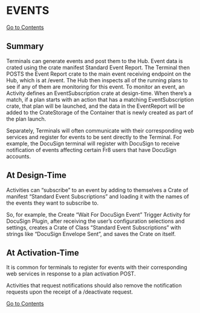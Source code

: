 # EVENTS

[Go to Contents](https://github.com/Fr8org/Fr8Core/blob/master/Docs/Home.md)

## Summary

Terminals can generate events and post them to the Hub. Event data is crated using the crate manifest Standard Event Report.  The Terminal then POSTS the Event Report crate to the main event receiving endpoint on the Hub, which is at /event. The Hub then inspects all of the running plans to see if any of them are monitoring for this event. To monitor an event, an Activity defines an EventSubscription crate at design-time. When there’s a match, if a plan starts with an action that has a matching EventSubscription crate, that plan will be launched, and the data in the EventReport will be added to the CrateStorage of the Container that is newly created as part of the plan launch.

Separately, Terminals will often communicate with their corresponding web services and register for events to be sent directly to the Terminal. For example, the DocuSign terminal will register with DocuSign to receive notification of events affecting certain Fr8 users that have DocuSign accounts.

## At Design-Time

Activities can “subscribe” to an event by adding to themselves a Crate of manifest “Standard Event Subscriptions” and loading it with the names of the events they want to subscribe to.

So, for example, the Create “Wait For DocuSign Event” Trigger Activity for DocuSign Plugin, after receiving the user’s configuration selections and settings, creates a Crate of Class “Standard Event Subscriptions” with strings like “DocuSign Envelope Sent”, and saves the Crate on itself.

## At Activation-Time

It is common for terminals to register for events with their corresponding web services in response to a plan activation POST.

Activities that request notifications should also remove the notification requests upon the receipt of a /deactivate request.

[Go to Contents](https://github.com/Fr8org/Fr8Core/blob/master/Docs/Home.md)
